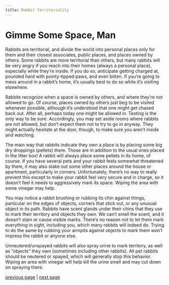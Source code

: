 ```yaml
---
title: Rabbit Territoriality
---
```


# Gimme Some Space, Man

Rabbits are territorial, and divide the world into personal places only for them and their closest associates, public places, and places owned by others. Some rabbits are more territorial than others, but many rabbits will be very angry if you reach into their homes (always a personal place), especially while they’re inside. If you do so, anticipate getting charged at, pounded hard with pointy-tipped paws, and even bitten. If you’re going to mess around in a rabbit’s home, it’s usually best to do so while it’s visiting elsewhere.

Rabbits recognize when a space is owned by others, and where they’re not allowed to go. Of course, places owned by others just beg to be visited whenever possible, although it’s understood that one might get chased back out. After all, perhaps today one might be allowed in. Testing is the only way to be sure. Accordingly, you may set aside rooms where rabbits are not allowed, but don’t expect them not to try to go in anyway. They might actually hesitate at the door, though, to make sure you aren’t inside and watching.

The main way that rabbits indicate they own a place is by placing some big dry droppings (pellets) there. Those are in addition to the usual ones placed in the litter box! A rabbit will always place some pellets in its home, of course. If you have several pets and your rabbit feels somewhat threatened by them, it may also stake out some other places around the house or apartment, particularly in corners. Unfortunately, there’s no way to really prevent this except to make your rabbit feel very secure and in charge, so it doesn’t feel it needs to aggressively mark its space. Wiping the area with some vinegar may help.

You may notice a rabbit brushing or rubbing its chin against things, particular on the edges of objects, corners that stick out, or any unusual object in its path. Rabbits have scent glands under their chins that they use to mark their territory and objects they own. We can’t smell the scent, and it doesn’t stain or cause visible marks. There’s no reason not to let them mark everything in sight, including you, which many rabbits will indeed do. Trying to do the same by rubbing your armpits against objects to mark them won’t impress the rabbit or anyone else.

Unneutered/unspayed rabbits will also spray urine to mark territory, as well as “objects” they own (sometimes including other rabbits). All pet rabbits should be neutered or spayed, which will generally stop this behavior. Wiping an area with vinegar will help kill the urine smell and may cut down on spraying there.

[previous page](./r-e-s-p-e-c-t-is-what-my-bun-demands-of-me.md "R-E-S-P-E-C-T is What My Bun Demands of Me") | [next page](./why-you-fiend.md "Why, You Fiend!")
